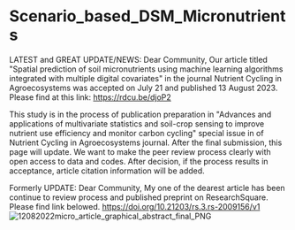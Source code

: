 # Scenario_based_DSM_Micronutrients
LATEST and GREAT UPDATE/NEWS: Dear Community, Our article titled "Spatial prediction of soil micronutrients using machine learning algorithms integrated with multiple digital covariates" in the journal Nutrient Cycling in Agroecosystems was accepted on July 21 and published 13 August 2023. Please find at this link: https://rdcu.be/djoP2 

This study is in the process of publication preparation in "Advances and applications of multivariate statistics and soil-crop sensing to improve nutrient use efficiency and monitor carbon cycling" special issue in of Nutrient Cycling in Agroecosystems journal. After the final submission, this page will update. We want to make the peer review process clearly with open access to data and codes. After decision, if the process results in acceptance, article citation information will be added.



Formerly UPDATE: Dear Community, My one of the dearest article has been continue to review process and published preprint on ResearchSquare. Please find link belowed.
https://doi.org/10.21203/rs.3.rs-2009156/v1
![12082022micro_article_graphical_abstract_final_PNG](https://user-images.githubusercontent.com/63097921/185461392-3ea15c3d-989f-4427-b67e-7bcb777a6ab5.png)
